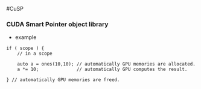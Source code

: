 #CuSP 

### CUDA Smart Pointer object library 
- example
```
if ( scope ) {
    // in a scope

    auto a = ones(10,10); // automatically GPU memories are allocated.
    a *= 10;              // automatically GPU computes the result.

} // automatically GPU memories are freed.
```
